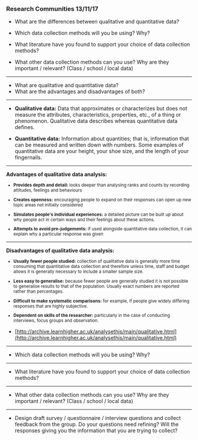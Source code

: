 ### Research Communities 13/11/17 

- What are the differences between qualitative and quantitative data? 

- Which data collection methods will you be using? Why? 

- What literature have you found to support your choice of data collection methods?  

- What other data collection methods can you use? Why are they important / relevant? (Class / school / local data) 

---
- What are qualitative and quantitative data? 
- What are the advantages and disadvantages of both?

---
- **Qualitative data:** Data that approximates or characterizes but does not measure the attributes, characteristics, properties, etc., of a thing or phenomenon. Qualitative data describes whereas quantitative data defines.

- **Quantitative data:** Information about quantities; that is, information that can be measured and written down with numbers. Some examples of quantitative data are your height, your shoe size, and the length of your fingernails.

---

**Advantages of qualitative data analysis:**

<small>
  
- **Provides depth and detail:** looks deeper than analysing ranks and counts by recording attitudes, feelings and behaviours

- **Creates openness:** encouraging people to expand on their responses can open up new topic areas not initially considered

- **Simulates people's individual experiences:** a detailed picture can be built up about why people act in certain ways and their feelings about these actions.

- **Attempts to avoid pre-judgements:** if used alongside quantitative data collection, it can explain why a particular response was given

</small>

---

**Disadvantages of qualitative data analysis:**

<small>

- **Usually fewer people studied:** collection of qualitative data is generally more time consuming that quantitative data collection and therefore unless time, staff and budget allows it is generally necessary to include a smaller sample size.

- **Less easy to generalise:** because fewer people are generally studied it is not possible to generalise results to that of the population. Usually exact numbers are reported rather than percentages.

- **Difficult to make systematic comparisons:** for example, if people give widely differing responses that are highly subjective.

- **Dependent on skills of the researcher:** particularly in the case of conducting interviews, focus groups and observation.

</small>

- [http://archive.learnhigher.ac.uk/analysethis/main/qualitative.html](http://archive.learnhigher.ac.uk/analysethis/main/qualitative.html)


---
- Which data collection methods will you be using? Why?
---

- What literature have you found to support your choice of data collection methods?  

---
- What other data collection methods can you use? Why are they important / relevant? (Class / school / local data) 

---
- Design draft survey / questionnaire / interview questions and collect feedback from the group. Do your questions need refining? Will the responses giving you the information that you are trying to collect? 
